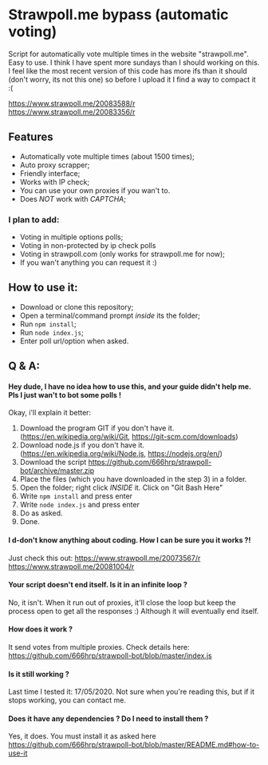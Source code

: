 # Strawpoll.me bypass (automatic voting)
Script for automatically vote multiple times in the website "strawpoll.me". Easy to use. 
I think I have spent more sundays than I should working on this. I feel like the most recent version of this code has more ifs than it should (don't worry, its not this one) so before I upload it I find a way to compact it :(

https://www.strawpoll.me/20083588/r                https://www.strawpoll.me/20083356/r

## Features
- Automatically vote multiple times (about 1500 times);
- Auto proxy scrapper;
- Friendly interface;
- Works with IP check;
- You can use your own proxies if you wan't to.
- Does *NOT* work with _CAPTCHA_;

### I plan to add:
- Voting in multiple options polls;
- Voting in non-protected by ip check polls
- Voting in strawpoll.com (only works for strawpoll.me for now);
- If you wan't anything you can request it :)



## How to use it:
- Download or clone this repository;
- Open a terminal/command prompt *inside* its the folder;
- Run ```npm install```;
- Run ```node index.js```;
- Enter poll url/option when asked.

## Q & A:





#### Hey dude, I have no idea how to use this, and your guide didn't help me. Pls I just wan't to bot some polls !
Okay, i'll explain it better:

1. Download the program GIT if you don't have it. (https://en.wikipedia.org/wiki/Git, https://git-scm.com/downloads)
2. Download node.js if you don't have it. (https://en.wikipedia.org/wiki/Node.js, https://nodejs.org/en/)
3. Download the script https://github.com/666hrp/strawpoll-bot/archive/master.zip
4. Place the files (which you have downloaded in the step 3) in a folder.
5. Open the folder; right click _INSIDE_ it. Click on "Git Bash Here"
6. Write ```npm install``` and press enter
7. Write ```node index.js``` and press enter
8. Do as asked.
9. Done.


#### I d-don't know anything about coding. How I can be sure you it works ?!
Just check this out: https://www.strawpoll.me/20073567/r https://www.strawpoll.me/20081004/r

#### Your script doesn't end itself. Is it in an infinite loop ?
No, it isn't. When it run out of proxies, it'll close the loop but keep the process open to get all the responses :)
Although it will eventually end itself.

#### How does it work ?
It send votes from multiple proxies. Check details here: https://github.com/666hrp/strawpoll-bot/blob/master/index.js

#### Is it still working ?
Last time I tested it: 17/05/2020. Not sure when you're reading this, but if it stops working, you can contact me.

#### Does it have any dependencies ? Do I need to install them ?
Yes, it does. You must install it as asked here https://github.com/666hrp/strawpoll-bot/blob/master/README.md#how-to-use-it
